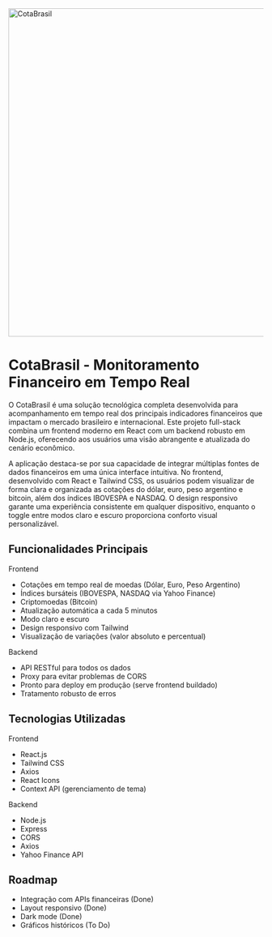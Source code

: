 <img width="1210" height="648" alt="CotaBrasil" src="https://github.com/user-attachments/assets/728bace4-df1b-41e5-bfb9-f9a62971c31e" />

# CotaBrasil - Monitoramento Financeiro em Tempo Real

O CotaBrasil é uma solução tecnológica completa desenvolvida para acompanhamento em tempo real dos principais indicadores financeiros que impactam o mercado brasileiro e internacional. Este projeto full-stack combina um frontend moderno em React com um backend robusto em Node.js, oferecendo aos usuários uma visão abrangente e atualizada do cenário econômico.

A aplicação destaca-se por sua capacidade de integrar múltiplas fontes de dados financeiros em uma única interface intuitiva. No frontend, desenvolvido com React e Tailwind CSS, os usuários podem visualizar de forma clara e organizada as cotações do dólar, euro, peso argentino e bitcoin, além dos índices IBOVESPA e NASDAQ. O design responsivo garante uma experiência consistente em qualquer dispositivo, enquanto o toggle entre modos claro e escuro proporciona conforto visual personalizável.
## Funcionalidades Principais
Frontend
- Cotações em tempo real de moedas (Dólar, Euro, Peso Argentino)
- Índices bursáteis (IBOVESPA, NASDAQ via Yahoo Finance)
- Criptomoedas (Bitcoin)
- Atualização automática a cada 5 minutos
- Modo claro e escuro
- Design responsivo com Tailwind
- Visualização de variações (valor absoluto e percentual)

Backend
- API RESTful para todos os dados
- Proxy para evitar problemas de CORS
- Pronto para deploy em produção (serve frontend buildado)
- Tratamento robusto de erros

## Tecnologias Utilizadas

Frontend
- React.js
- Tailwind CSS
- Axios
- React Icons
- Context API (gerenciamento de tema)

Backend
- Node.js
- Express
- CORS
- Axios
- Yahoo Finance API

## Roadmap
- Integração com APIs financeiras (Done)
- Layout responsivo (Done)
- Dark mode (Done)
- Gráficos históricos (To Do)
